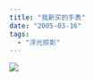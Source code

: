 ```yaml
---
title: "我新买的手表"
date: "2005-03-16"
tags: 
  - "浮光掠影"
---
```



![](http://storage.msn.com/x1pxOYwqu4SjF5G0W4dmEwaKLtSa4ws0-_l23pai0BiY4BItn47tf7Z3UCySyoeB2afSv964IgtPithC06K8jvbtIbEeJcqUwD0cvC3PpLriS4finaA9_NoMg)
